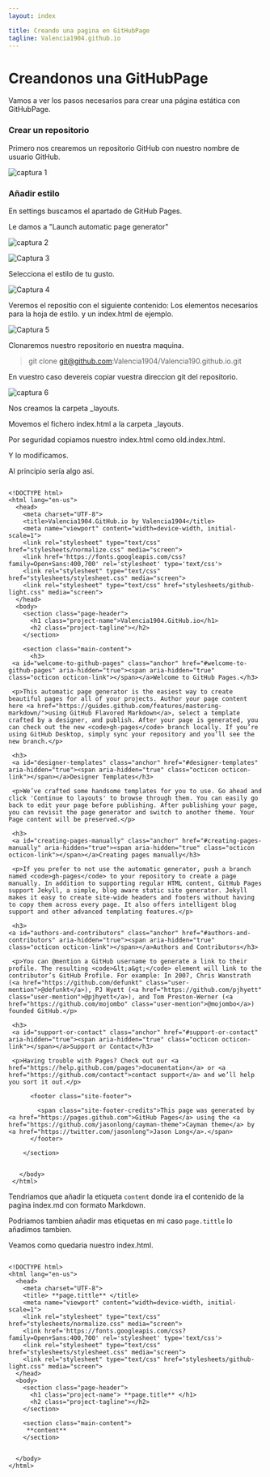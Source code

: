 ```yaml
---
layout: index

title: Creando una pagina en GitHubPage
tagline: Valencia1904.github.io
---
```


# Creandonos una GitHubPage

Vamos a ver los pasos necesarios para crear una página estática con GitHubPage.

### Crear un repositorio
Primero nos crearemos un repositorio GitHub con nuestro nombre de usuario GitHub.

![captura 1](images/githubpage/1)

### Añadir estilo

En settings buscamos el apartado de GitHub Pages.

Le damos a "Launch automatic page generator" 

![captura 2](images/githubpage/2.png)

![Captura 3](images/githubpage/3.png)

Selecciona el estilo de tu gusto.

![Captura 4](images/githubpage/4.png)

Veremos el repositio con el siguiente contenido:
Los elementos necesarios para la hoja de estilo.
y un index.html de ejemplo.

![Captura 5](images/githubpage/5.png)

Clonaremos nuestro repositorio en nuestra maquina.

> git clone git@github.com:Valencia1904/Valencia190.github.io.git

En vuestro caso devereis copiar vuestra direccion git del repositorio.

![captura 6](images/githubpage/6.png)

Nos creamos la carpeta _layouts.

Movemos el fichero index.html a la carpeta _layouts.

Por seguridad copiamos nuestro index.html como old.index.html.

Y lo modificamos.

Al principio sería algo así.

```

<!DOCTYPE html>
<html lang="en-us">
  <head>
    <meta charset="UTF-8">
    <title>Valencia1904.GitHub.io by Valencia1904</title>
    <meta name="viewport" content="width=device-width, initial-scale=1">
    <link rel="stylesheet" type="text/css" href="stylesheets/normalize.css" media="screen">
    <link href='https://fonts.googleapis.com/css?family=Open+Sans:400,700' rel='stylesheet' type='text/css'>
    <link rel="stylesheet" type="text/css" href="stylesheets/stylesheet.css" media="screen">
    <link rel="stylesheet" type="text/css" href="stylesheets/github-light.css" media="screen">
  </head>
  <body>
    <section class="page-header">
      <h1 class="project-name">Valencia1904.GitHub.io</h1>
      <h2 class="project-tagline"></h2>
    </section>

    <section class="main-content">
      <h3>
 <a id="welcome-to-github-pages" class="anchor" href="#welcome-to-github-pages" aria-hidden="true"><span aria-hidden="true" class="octicon octicon-link"></span></a>Welcome to GitHub Pages.</h3>

 <p>This automatic page generator is the easiest way to create beautiful pages for all of your projects. Author your page content here <a href="https://guides.github.com/features/mastering-markdown/">using GitHub Flavored Markdown</a>, select a template crafted by a designer, and publish. After your page is generated, you can check out the new <code>gh-pages</code> branch locally. If you’re using GitHub Desktop, simply sync your repository and you’ll see the new branch.</p>

 <h3>
 <a id="designer-templates" class="anchor" href="#designer-templates" aria-hidden="true"><span aria-hidden="true" class="octicon octicon-link"></span></a>Designer Templates</h3>

 <p>We’ve crafted some handsome templates for you to use. Go ahead and click 'Continue to layouts' to browse through them. You can easily go back to edit your page before publishing. After publishing your page, you can revisit the page generator and switch to another theme. Your Page content will be preserved.</p>

 <h3>
 <a id="creating-pages-manually" class="anchor" href="#creating-pages-manually" aria-hidden="true"><span aria-hidden="true" class="octicon octicon-link"></span></a>Creating pages manually</h3>

 <p>If you prefer to not use the automatic generator, push a branch named <code>gh-pages</code> to your repository to create a page manually. In addition to supporting regular HTML content, GitHub Pages support Jekyll, a simple, blog aware static site generator. Jekyll makes it easy to create site-wide headers and footers without having to copy them across every page. It also offers intelligent blog support and other advanced templating features.</p>

 <h3>
<a id="authors-and-contributors" class="anchor" href="#authors-and-contributors" aria-hidden="true"><span aria-hidden="true" class="octicon octicon-link"></span></a>Authors and Contributors</h3>

 <p>You can @mention a GitHub username to generate a link to their profile. The resulting <code>&lt;a&gt;</code> element will link to the contributor’s GitHub Profile. For example: In 2007, Chris Wanstrath (<a href="https://github.com/defunkt" class="user-mention">@defunkt</a>), PJ Hyett (<a href="https://github.com/pjhyett" class="user-mention">@pjhyett</a>), and Tom Preston-Werner (<a href="https://github.com/mojombo" class="user-mention">@mojombo</a>) founded GitHub.</p>

 <h3>
 <a id="support-or-contact" class="anchor" href="#support-or-contact" aria-hidden="true"><span aria-hidden="true" class="octicon octicon-link"></span></a>Support or Contact</h3>

 <p>Having trouble with Pages? Check out our <a href="https://help.github.com/pages">documentation</a> or <a href="https://github.com/contact">contact support</a> and we’ll help you sort it out.</p>

      <footer class="site-footer">

        <span class="site-footer-credits">This page was generated by <a href="https://pages.github.com">GitHub Pages</a> using the <a href="https://github.com/jasonlong/cayman-theme">Cayman theme</a> by <a href="https://twitter.com/jasonlong">Jason Long</a>.</span>
      </footer>

    </section>

  
   </body>
 </html>

```
Tendriamos que añadir la etiqueta ``content`` donde ira el contenido de la pagina index.md con formato Markdown.

Podriamos tambien añadir mas etiquetas en mi caso ``page.tittle`` lo añadimos tambien.

Veamos como quedaria nuestro index.html.

```

<!DOCTYPE html>
<html lang="en-us">
  <head>
    <meta charset="UTF-8">
    <title> **page.tittle** </title>
    <meta name="viewport" content="width=device-width, initial-scale=1">
    <link rel="stylesheet" type="text/css" href="stylesheets/normalize.css" media="screen">
    <link href='https://fonts.googleapis.com/css?family=Open+Sans:400,700' rel='stylesheet' type='text/css'>
    <link rel="stylesheet" type="text/css" href="stylesheets/stylesheet.css" media="screen">
    <link rel="stylesheet" type="text/css" href="stylesheets/github-light.css" media="screen">
  </head>
  <body>
    <section class="page-header">
      <h1 class="project-name"> **page.title** </h1>
      <h2 class="project-tagline"></h2>
    </section>

    <section class="main-content">
     **content**
    </section>

  
  </body>
</html>

```

